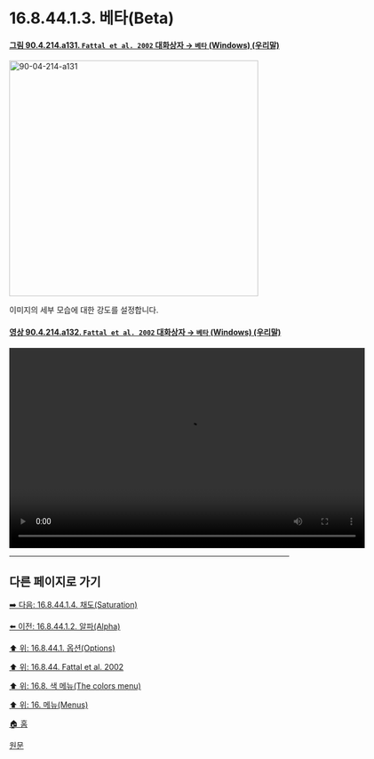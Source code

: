 # 16.8.44.1.3. 베타(Beta)

<a id="90-04-214-a131"></a>

#### [그림 90.4.214.a131. `Fattal et al. 2002` 대화상자 → `베타` (Windows) (우리말)](./90-04-0214-fattal_et_el_2002.md#90-04-214-a131)
<img width="448" height="424" alt="90-04-214-a131" src="https://github.com/user-attachments/assets/32dce882-3130-4eeb-aad8-bdb36765ddad" />

이미지의 세부 모습에 대한 강도를 설정합니다.

<a id="90-04-214-a132"></a>

#### [영상 90.4.214.a132. `Fattal et al. 2002` 대화상자 → `베타` (Windows) (우리말)](./90-04-0214-fattal_et_el_2002.md#90-04-214-a132)
<video controls="controls" width="640" height="360" src="https://github.com/user-attachments/assets/e9cc5e74-e6a2-4799-82dc-4bdc7169234a"></video>

***

## 다른 페이지로 가기

[➡️ 다음: 16.8.44.1.4. 채도(Saturation)](./16-08-44-01-04-saturation.md)

[⬅️ 이전: 16.8.44.1.2. 알파(Alpha)](./16-08-44-01-02-alpha.md)

[⬆️ 위: 16.8.44.1. 옵션(Options)](./16-08-44-01-00-options.md)

[⬆️ 위: 16.8.44. Fattal et al. 2002](./16-08-44-00-fattal_et_al_2002.md)

[⬆️ 위: 16.8. 색 메뉴(The colors menu)](./16-08-00-the-colors-menu.md)

[⬆️ 위: 16. 메뉴(Menus)](./16-00-menus.md)

[🏠 홈](./00-home.md)

[원문](https://docs.gimp.org/2.10/ko/gimp-filter-fattal-2002.html#idm33519)